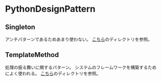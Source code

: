 # PythonDesignPattern
## Singleton
アンチパターンであるためあまり使わない。
[こちら](./Singleton/)のディレクトリを参照。

## TemplateMethod
処理の振る舞いに関するパターン。
システムのフレームワークを構築するためによく使われる。
[こちら](./TemplateMethod/)のディレクトリを参照。